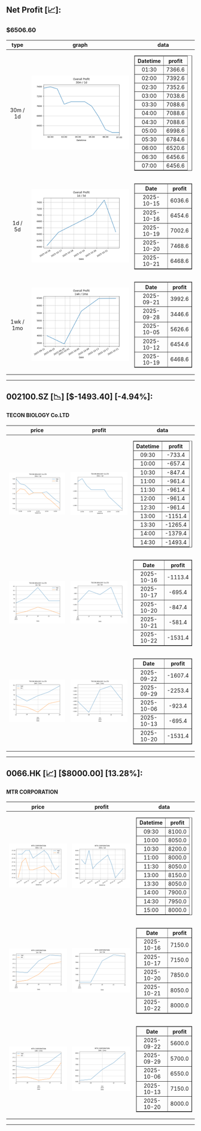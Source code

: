 ## Net Profit [📈]:
### $6506.60
|type|graph|data|
|:---:|:---:|:---:|
|30m / 1d|![net_profit](image/overall_30m-1d.png)|<table border="1" class="dataframe"> <thead> <tr style="text-align: center;"> <th>Datetime</th> <th>profit</th> </tr> </thead> <tbody> <tr> <td>01:30</td> <td>7366.6</td> </tr> <tr> <td>02:00</td> <td>7392.6</td> </tr> <tr> <td>02:30</td> <td>7352.6</td> </tr> <tr> <td>03:00</td> <td>7038.6</td> </tr> <tr> <td>03:30</td> <td>7088.6</td> </tr> <tr> <td>04:00</td> <td>7088.6</td> </tr> <tr> <td>04:30</td> <td>7088.6</td> </tr> <tr> <td>05:00</td> <td>6998.6</td> </tr> <tr> <td>05:30</td> <td>6784.6</td> </tr> <tr> <td>06:00</td> <td>6520.6</td> </tr> <tr> <td>06:30</td> <td>6456.6</td> </tr> <tr> <td>07:00</td> <td>6456.6</td> </tr> </tbody></table>|
|1d / 5d|![net_profit](image/overall_1d-5d.png)|<table border="1" class="dataframe"> <thead> <tr style="text-align: center;"> <th>Date</th> <th>profit</th> </tr> </thead> <tbody> <tr> <td>2025-10-15</td> <td>6036.6</td> </tr> <tr> <td>2025-10-16</td> <td>6454.6</td> </tr> <tr> <td>2025-10-19</td> <td>7002.6</td> </tr> <tr> <td>2025-10-20</td> <td>7468.6</td> </tr> <tr> <td>2025-10-21</td> <td>6468.6</td> </tr> </tbody></table>|
|1wk / 1mo|![net_profit](image/overall_1wk-1mo.png)|<table border="1" class="dataframe"> <thead> <tr style="text-align: center;"> <th>Date</th> <th>profit</th> </tr> </thead> <tbody> <tr> <td>2025-09-21</td> <td>3992.6</td> </tr> <tr> <td>2025-09-28</td> <td>3446.6</td> </tr> <tr> <td>2025-10-05</td> <td>5626.6</td> </tr> <tr> <td>2025-10-12</td> <td>6454.6</td> </tr> <tr> <td>2025-10-19</td> <td>6468.6</td> </tr> </tbody></table>|
---
## 002100.SZ [📉] [$-1493.40] [-4.94%]:
#### TECON BIOLOGY Co.LTD
|price|profit|data|
|:---:|:---:|:---:|
|![price](image/002100.SZ_30m-1d_price.png)|![profit](image/002100.SZ_30m-1d_profit.png)|<table border="1" class="dataframe"> <thead> <tr style="text-align: center;"> <th>Datetime</th> <th>profit</th> </tr> </thead> <tbody> <tr> <td>09:30</td> <td>-733.4</td> </tr> <tr> <td>10:00</td> <td>-657.4</td> </tr> <tr> <td>10:30</td> <td>-847.4</td> </tr> <tr> <td>11:00</td> <td>-961.4</td> </tr> <tr> <td>11:30</td> <td>-961.4</td> </tr> <tr> <td>12:00</td> <td>-961.4</td> </tr> <tr> <td>12:30</td> <td>-961.4</td> </tr> <tr> <td>13:00</td> <td>-1151.4</td> </tr> <tr> <td>13:30</td> <td>-1265.4</td> </tr> <tr> <td>14:00</td> <td>-1379.4</td> </tr> <tr> <td>14:30</td> <td>-1493.4</td> </tr> </tbody></table>|
|![price](image/002100.SZ_1d-5d_price.png)|![profit](image/002100.SZ_1d-5d_profit.png)|<table border="1" class="dataframe"> <thead> <tr style="text-align: center;"> <th>Date</th> <th>profit</th> </tr> </thead> <tbody> <tr> <td>2025-10-16</td> <td>-1113.4</td> </tr> <tr> <td>2025-10-17</td> <td>-695.4</td> </tr> <tr> <td>2025-10-20</td> <td>-847.4</td> </tr> <tr> <td>2025-10-21</td> <td>-581.4</td> </tr> <tr> <td>2025-10-22</td> <td>-1531.4</td> </tr> </tbody></table>|
|![price](image/002100.SZ_1wk-1mo_price.png)|![profit](image/002100.SZ_1wk-1mo_profit.png)|<table border="1" class="dataframe"> <thead> <tr style="text-align: center;"> <th>Date</th> <th>profit</th> </tr> </thead> <tbody> <tr> <td>2025-09-22</td> <td>-1607.4</td> </tr> <tr> <td>2025-09-29</td> <td>-2253.4</td> </tr> <tr> <td>2025-10-06</td> <td>-923.4</td> </tr> <tr> <td>2025-10-13</td> <td>-695.4</td> </tr> <tr> <td>2025-10-20</td> <td>-1531.4</td> </tr> </tbody></table>|
---
## 0066.HK [📈] [$8000.00] [13.28%]:
#### MTR CORPORATION
|price|profit|data|
|:---:|:---:|:---:|
|![price](image/0066.HK_30m-1d_price.png)|![profit](image/0066.HK_30m-1d_profit.png)|<table border="1" class="dataframe"> <thead> <tr style="text-align: center;"> <th>Datetime</th> <th>profit</th> </tr> </thead> <tbody> <tr> <td>09:30</td> <td>8100.0</td> </tr> <tr> <td>10:00</td> <td>8050.0</td> </tr> <tr> <td>10:30</td> <td>8200.0</td> </tr> <tr> <td>11:00</td> <td>8000.0</td> </tr> <tr> <td>11:30</td> <td>8050.0</td> </tr> <tr> <td>13:00</td> <td>8150.0</td> </tr> <tr> <td>13:30</td> <td>8050.0</td> </tr> <tr> <td>14:00</td> <td>7900.0</td> </tr> <tr> <td>14:30</td> <td>7950.0</td> </tr> <tr> <td>15:00</td> <td>8000.0</td> </tr> </tbody></table>|
|![price](image/0066.HK_1d-5d_price.png)|![profit](image/0066.HK_1d-5d_profit.png)|<table border="1" class="dataframe"> <thead> <tr style="text-align: center;"> <th>Date</th> <th>profit</th> </tr> </thead> <tbody> <tr> <td>2025-10-16</td> <td>7150.0</td> </tr> <tr> <td>2025-10-17</td> <td>7150.0</td> </tr> <tr> <td>2025-10-20</td> <td>7850.0</td> </tr> <tr> <td>2025-10-21</td> <td>8050.0</td> </tr> <tr> <td>2025-10-22</td> <td>8000.0</td> </tr> </tbody></table>|
|![price](image/0066.HK_1wk-1mo_price.png)|![profit](image/0066.HK_1wk-1mo_profit.png)|<table border="1" class="dataframe"> <thead> <tr style="text-align: center;"> <th>Date</th> <th>profit</th> </tr> </thead> <tbody> <tr> <td>2025-09-22</td> <td>5600.0</td> </tr> <tr> <td>2025-09-29</td> <td>5700.0</td> </tr> <tr> <td>2025-10-06</td> <td>6550.0</td> </tr> <tr> <td>2025-10-13</td> <td>7150.0</td> </tr> <tr> <td>2025-10-20</td> <td>8000.0</td> </tr> </tbody></table>|
---
